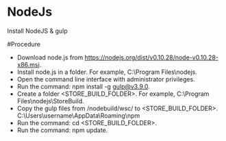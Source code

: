 # NodeJs
Install NodeJS & gulp

#Procedure
- Download node.js from https://nodejs.org/dist/v0.10.28/node-v0.10.28-x86.msi.
- Install node.js in a folder. For example, C:\Program Files\nodejs.
- Open the command line interface with administrator privileges.
- Run the command: npm install -g gulp@v3.9.0.
- Create a folder <STORE_BUILD_FOLDER>. For example, C:\Program Files\nodejs\StoreBuild.
- Copy the gulp files from <RUNTIME>/nodebuild/wsc/ to <STORE_BUILD_FOLDER>.
                   C:\Users\username\AppData\Roaming\npm
- Run the command: cd <STORE_BUILD_FOLDER>.
- Run the command: npm update.
